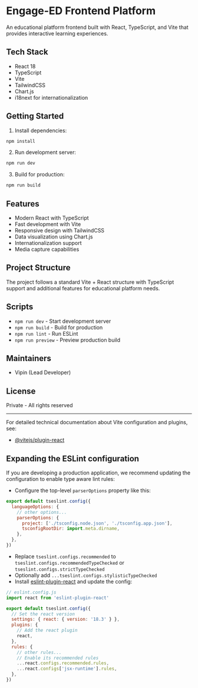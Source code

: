 # Engage-ED Frontend Platform

An educational platform frontend built with React, TypeScript, and Vite that provides interactive learning experiences.

## Tech Stack

- React 18
- TypeScript
- Vite
- TailwindCSS
- Chart.js
- i18next for internationalization

## Getting Started

1. Install dependencies:
```bash
npm install
```

2. Run development server:
```bash
npm run dev
```

3. Build for production:
```bash
npm run build
```

## Features

- Modern React with TypeScript
- Fast development with Vite
- Responsive design with TailwindCSS
- Data visualization using Chart.js
- Internationalization support
- Media capture capabilities

## Project Structure

The project follows a standard Vite + React structure with TypeScript support and additional features for educational platform needs.

## Scripts

- `npm run dev` - Start development server
- `npm run build` - Build for production
- `npm run lint` - Run ESLint
- `npm run preview` - Preview production build

## Maintainers

- Vipin (Lead Developer)

## License

Private - All rights reserved

---

For detailed technical documentation about Vite configuration and plugins, see:
- [@vitejs/plugin-react](https://github.com/vitejs/vite-plugin-react/blob/main/packages/plugin-react/README.md)

## Expanding the ESLint configuration

If you are developing a production application, we recommend updating the configuration to enable type aware lint rules:

- Configure the top-level `parserOptions` property like this:

```js
export default tseslint.config({
  languageOptions: {
    // other options...
    parserOptions: {
      project: ['./tsconfig.node.json', './tsconfig.app.json'],
      tsconfigRootDir: import.meta.dirname,
    },
  },
})
```

- Replace `tseslint.configs.recommended` to `tseslint.configs.recommendedTypeChecked` or `tseslint.configs.strictTypeChecked`
- Optionally add `...tseslint.configs.stylisticTypeChecked`
- Install [eslint-plugin-react](https://github.com/jsx-eslint/eslint-plugin-react) and update the config:

```js
// eslint.config.js
import react from 'eslint-plugin-react'

export default tseslint.config({
  // Set the react version
  settings: { react: { version: '18.3' } },
  plugins: {
    // Add the react plugin
    react,
  },
  rules: {
    // other rules...
    // Enable its recommended rules
    ...react.configs.recommended.rules,
    ...react.configs['jsx-runtime'].rules,
  },
})
